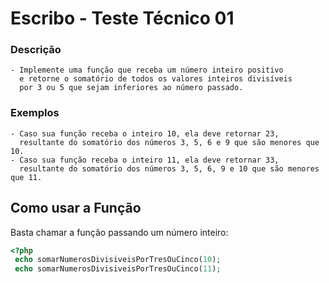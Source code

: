 # Escribo - Teste Técnico 01

### Descrição

    - Implemente uma função que receba um número inteiro positivo
      e retorne o somatório de todos os valores inteiros divisíveis
      por 3 ou 5 que sejam inferiores ao número passado.

### Exemplos

    - Caso sua função receba o inteiro 10, ela deve retornar 23,
      resultante do somatório dos números 3, 5, 6 e 9 que são menores que 10.
    - Caso sua função receba o inteiro 11, ela deve retornar 33,
      resultante do somatório dos números 3, 5, 6, 9 e 10 que são menores que 11.

## Como usar a Função

Basta chamar a função passando um número inteiro:

```PHP
<?php
 echo somarNumerosDivisiveisPorTresOuCinco(10);
 echo somarNumerosDivisiveisPorTresOuCinco(11);
```
